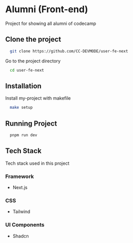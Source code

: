 
# Alumni (Front-end)

Project for showing all alumni of codecamp




## Clone the project

```bash
  git clone https://github.com/CC-DEVMODE/user-fe-next
```

Go to the project directory

```bash
  cd user-fe-next
```



## Installation

Install my-project with makefile

```bash
  make setup
```

## Running Project

```bash
  pnpm run dev
```
## Tech Stack

Tech stack used in this project

### Framework

* Next.js

### CSS

* Tailwind

### UI Components

* Shadcn
